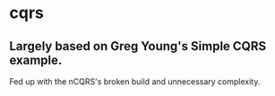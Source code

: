 # cqrs #
## Largely based on Greg Young's Simple CQRS example. ##
Fed up with the nCQRS's broken build and unnecessary complexity.

